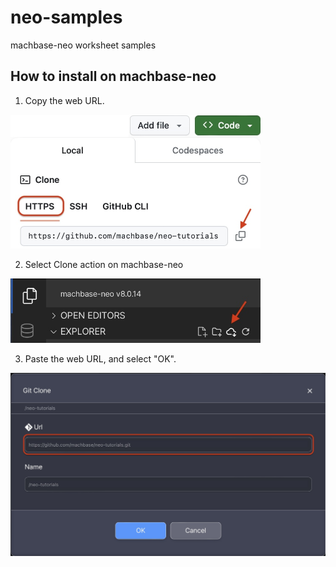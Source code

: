 # neo-samples
machbase-neo worksheet samples

## How to install on machbase-neo

1. Copy the web URL.

<img src=./img/clone_weburl.jpg width=400px>

2. Select Clone action on machbase-neo

<img src=./img/readme_2.jpg width=400px>

3. Paste the web URL, and select "OK".

<img src=./img/readme_3.jpg width=600px>

